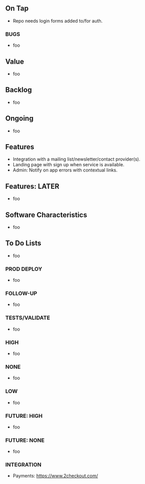 
## On Tap

* Repo needs login forms added to/for auth.

### BUGS

* foo

## Value

* foo

## Backlog

* foo

## Ongoing

* foo

## Features

* Integration with a mailing list/newsletter/contact provider(s).
* Landing page with sign up when service is available.
* Admin: Notify on app errors with contextual links.

## Features: LATER

* foo

## Software Characteristics

* foo

## To Do Lists

* foo

### PROD DEPLOY

* foo

### FOLLOW-UP

* foo

### TESTS/VALIDATE

* foo

### HIGH

* foo

### NONE

* foo

### LOW

* foo

### FUTURE: HIGH

* foo

### FUTURE: NONE

* foo

### INTEGRATION
* Payments: https://www.2checkout.com/


